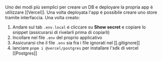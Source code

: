 Uno dei modi più semplici per creare un DB e deployare la propria app è utilizzare [[Vercel]].
Una volta deployata l'app è possibile creare uno store tramite interfaccia.
Una volta creato:
1. Andare sul tab `.env.local` e cliccare su **Show secret** e copiare lo snippet (assicurarsi di rivelarli prima di copiarli)
2. Incollare nel file `.env` del proprio applicativo
3. Assicurarsi che il file `.env` sia fra i file ignorati nel [[.gitignore]]
4. lanciare `pnpm i @vercel/postgres` per installare l'sdk di vercel [[Postgres]]